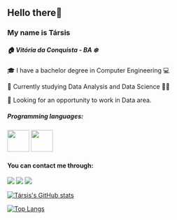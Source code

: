 ## Hello there:wave:
### My name is Társis
##### :house: Vitória da Conquista - BA :snowflake:

:mortar_board: I have a bachelor degree in Computer Engineering :computer:

:book: Currently studying Data Analysis and Data Science 👨‍💻

:thinking: Looking for an opportunity to work in Data area.

##### Programming languages: 
<img src="https://cdn.jsdelivr.net/gh/devicons/devicon/icons/python/python-original-wordmark.svg" height= 50 width = 50/>	<img src="https://cdn.jsdelivr.net/gh/devicons/devicon/icons/r/r-original.svg" height= 50 width = 50/>

#### You can contact me through:

[![](https://img.shields.io/badge/LinkedIn-0077B5?style=for-the-badge&logo=linkedin&logoColor=white)](https://www.linkedin.com/in/tarsisos/) [![](https://img.shields.io/badge/Gmail-D14836?style=for-the-badge&logo=gmail&logoColor=white)](mailto:tarsissan@gmail.com) [![](https://img.shields.io/badge/Discord-7289DA?style=for-the-badge&logo=discord&logoColor=white)](https://discord.com/users/@765626106422231133)

[![Társis's GitHub stats](https://github-readme-stats.vercel.app/api?username=tarsisos&show_icons&theme=merko)](https://github.com/tarsisos/github-readme-stats)

[![Top Langs](https://github-readme-stats.vercel.app/api/top-langs/?username=tarsisos&layout=compact)](https://github.com/tarsisos/github-readme-stats)
